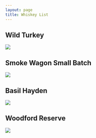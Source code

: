 ```yaml
---
layout: page
title: Whiskey List
---
```

<div class="whiskey_tile">
   <h2>Wild Turkey</h2>
   <img src="https://www.winemadeeasy.com/media/catalog/product/cache/f8d2cb12a17084a7445beefcce31e97a/w/i/wild_turkey_101_nv_750.png"/>
</div>
<div class="whiskey_tile">
   <h2>Smoke Wagon Small Batch</h2>
   <img src="https://www.totalwine.com/dynamic/490x/media/sys_master/twmmedia/h33/h74/13906515787806.png"/>
</div>
<div class="whiskey_tile">
   <h2>Basil Hayden</h2>
   <img src="https://www.luekensliquors.com/wp-content/uploads/2020/02/Basil-Hayden-1.75L.png"/>
</div>
<div class="whiskey_tile">
   <h2>Woodford Reserve</h2>
   <img src="https://www.woodfordreserve.com/wp-content/plugins/bf-wp-js-agegate/img/bottles/Bourbon-Bottle.png"/>
</div>